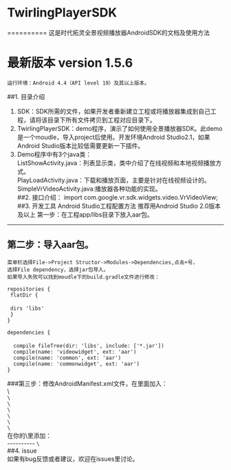 # TwirlingPlayerSDK
==========
这是时代拓灵全景视频播放器AndroidSDK的文档及使用方法
# 最新版本 version 1.5.6
	运行环境：Android 4.4（API level 19）及其以上版本。
##1. 目录介绍
  1)	SDK：SDK所需的文件，如果开发者重新建立工程或将播放器集成到自己工程，请将该目录下所有文件拷贝到工程对应目录下。<br/>
  2)	TwirlingPlayerSDK：demo程序，演示了如何使用全景播放器SDK。此demo是一个moudle，导入project后使用。开发环境Android Studio2.1，如果Android Studio版本比较低需要更新一下插件。<br/>
  3)	Demo程序中有3个java类：<br/>
    ListShowActivity.java：列表显示类，类中介绍了在线视频和本地视频播放方式。<br/>
    PlayLoadActivity.java：下载和播放页面，主要是针对在线视频设计的。<br/>
    SimpleVrVideoActivity.java:播放器各种功能的实现。<br/>
##2. 接口介绍：
  import com.google.vr.sdk.widgets.video.VrVideoView;<br/>
##3. 开发工具
	Android Studio工程配置方法
	推荐用Android Studio 2.0版本及以上
第一步：在工程app/libs目录下放入aar包。
--------
第二步：导入aar包。<br/>
--------
	菜单栏选择File->Project Structor->Modules->Dependencies,点击+号，
	选择File dependency，选择jar包导入。
	如果导入失败可以找到moudle下的build.gradle文件进行修改：
<code>repositories {</code><br/>
<code>	flatDir {<br/></code><br/>
<code>		dirs 'libs'</code><br/>
<code>	}</code><br/>
<code>}</code><br/>
<p></p>
<code>dependencies {<br/></code><br/>
<code>	compile fileTree(dir: 'libs', include: ['*.jar'])</code><br/>
<code>	compile(name: 'videowidget', ext: 'aar')</code><br/>
<code>	compile(name: 'common', ext: 'aar')</code><br/>
<code>	compile(name: 'commonwidget', ext: 'aar')</code><br/>
<code>}</code><br/>
<p></p>
###第三步：修改AndroidManifest.xml文件，在里面加入：<br/>
\<!-- These permissions are used by Google VR SDK to get the best Google VR headset profiles. !--><br/>
<code>\<uses-permission android:name="android.permission.INTERNET" /></code><br/>
<code>\<uses-permission android:name="android.permission.ACCESS_NETWORK_STATE" /></code><br/>
<code>\<uses-permission android:name="android.permission.READ_EXTERNAL_STORAGE" /></code><br/>
<code>\<uses-permission android:name="android.permission.ACCESS_NETWORK_STATE" /></code><br/>
<code>\<uses-permission android:name="android.permission.WRITE_EXTERNAL_STORAGE" /></code><br/>
<code>\<uses-permission android:name="android.permission.MOUNT_UNMOUNT_FILESYSTEMS"/></code><br/>
在你的\<intent-filter>里添加：<br/>
----------
<code>\<category android:name="com.google.intent.category.CARDBOARD" /></code><br/>
##4. issue<br/>
如果有bug反馈或者建议，欢迎在issues里讨论。<br/>
